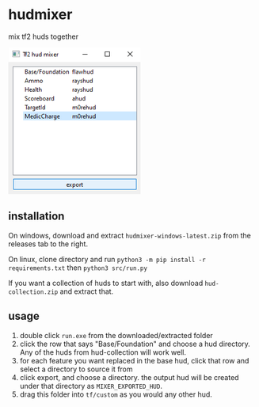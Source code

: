 # hudmixer
mix tf2 huds together

![screenshot](screenshot.png)


## installation

On windows, download and extract ``hudmixer-windows-latest.zip`` from the releases tab to the right.

On linux, clone directory and run ``python3 -m pip install -r requirements.txt`` then ``python3 src/run.py``

If you want a collection of huds to start with, also download ``hud-collection.zip`` and extract that.

## usage

  1. double click ``run.exe`` from the downloaded/extracted folder
  2. click the row that says "Base/Foundation" and choose a hud directory. Any of the huds from hud-collection will work well.
  3. for each feature you want replaced in the base hud, click that row and select a directory to source it from
  4. click export, and choose a directory. the output hud will be created under that directory as ``MIXER_EXPORTED_HUD``.
  5. drag this folder into ``tf/custom`` as you would any other hud.
